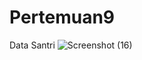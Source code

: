 # Pertemuan9
Data Santri
![Screenshot (16)](https://github.com/Tajuddinhasani/Pertemuan9/assets/145316067/e862d078-d590-41c9-a3ae-b7f11c24a5f1)

